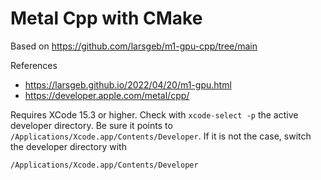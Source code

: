 Metal Cpp with CMake
===

Based on https://github.com/larsgeb/m1-gpu-cpp/tree/main

References
 - https://larsgeb.github.io/2022/04/20/m1-gpu.html
 - https://developer.apple.com/metal/cpp/

Requires XCode 15.3 or higher. Check with `xcode-select -p` the active developer directory.
Be sure it points to `/Applications/Xcode.app/Contents/Developer`. If it is not the case,
switch the developer directory with

```shell
/Applications/Xcode.app/Contents/Developer
```
